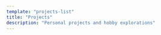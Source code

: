 ```yaml
---
template: "projects-list"
title: "Projects"
description: "Personal projects and hobby explorations"
---
```


